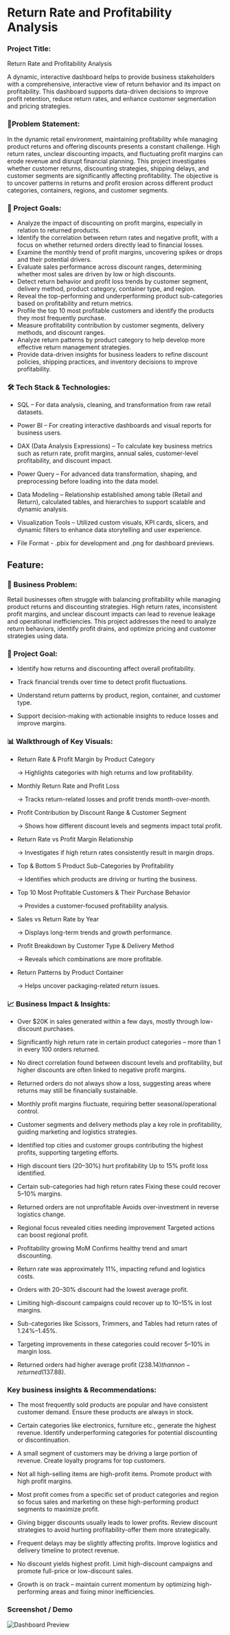 # Return Rate and Profitability Analysis
### Project Title:
Return Rate and Profitability Analysis

A dynamic, interactive dashboard helps to provide business stakeholders with a comprehensive, interactive view of return behavior and its impact on profitability. This dashboard supports data-driven decisions to improve profit retention, reduce return rates, and enhance customer segmentation and pricing strategies.

### 🧩Problem Statement:
In the dynamic retail environment, maintaining profitability while managing product returns and offering discounts presents a constant challenge. High return rates, unclear discounting impacts, and fluctuating profit margins can erode revenue and disrupt financial planning. This project investigates whether customer returns, discounting strategies, shipping delays, and customer segments are significantly affecting profitability. The objective is to uncover patterns in returns and profit erosion across different product categories, containers, regions, and customer segments.

### 🎯 Project Goals:
* Analyze the impact of discounting on profit margins, especially in relation to returned products.
* Identify the correlation between return rates and negative profit, with a focus on whether returned orders directly lead to financial losses.
* Examine the monthly trend of profit margins, uncovering spikes or drops and their potential drivers.
* Evaluate sales performance across discount ranges, determining whether most sales are driven by low or high discounts.
* Detect return behavior and profit loss trends by customer segment, delivery method, product category, container type, and region.
* Reveal the top-performing and underperforming product sub-categories based on profitability and return metrics.
* Profile the top 10 most profitable customers and identify the products they most frequently purchase.
* Measure profitability contribution by customer segments, delivery methods, and discount ranges.
* Analyze return patterns by product category to help develop more effective return management strategies.
* Provide data-driven insights for business leaders to refine discount policies, shipping practices, and inventory decisions to improve profitability.

### 🛠 Tech Stack & Technologies:
* SQL – For data analysis, cleaning, and transformation from raw retail datasets.

* Power BI – For creating interactive dashboards and visual reports for business users.

* DAX (Data Analysis Expressions) – To calculate key business metrics such as return rate, profit margins, annual sales, customer-level profitability, and discount impact.

* Power Query – For advanced data transformation, shaping, and preprocessing before loading into the data model.

* Data Modeling – Relationship established among table (Retail and Return), calculated tables, and hierarchies to support scalable and dynamic analysis.

* Visualization Tools – Utilized custom visuals, KPI cards, slicers, and dynamic filters to enhance data storytelling and user experience.

* File Format - .pbix for development and .png for dashboard previews.

## Feature:
### 🧩 Business Problem:
Retail businesses often struggle with balancing profitability while managing product returns and discounting strategies. High return rates, inconsistent profit margins, and unclear discount impacts can lead to revenue leakage and operational inefficiencies. This project addresses the need to analyze return behaviors, identify profit drains, and optimize pricing and customer strategies using data.

### 🎯 Project Goal:
* Identify how returns and discounting affect overall profitability.

* Track financial trends over time to detect profit fluctuations.

* Understand return patterns by product, region, container, and customer type.

* Support decision-making with actionable insights to reduce losses and improve margins.

### 📊 Walkthrough of Key Visuals:
* Return Rate & Profit Margin by Product Category
  
  → Highlights categories with high returns and low profitability.

* Monthly Return Rate and Profit Loss
  
  → Tracks return-related losses and profit trends month-over-month.

* Profit Contribution by Discount Range & Customer Segment
  
  → Shows how different discount levels and segments impact total profit.

* Return Rate vs Profit Margin Relationship
  
  → Investigates if high return rates consistently result in margin drops.

* Top & Bottom 5 Product Sub-Categories by Profitability
  
  → Identifies which products are driving or hurting the business.

* Top 10 Most Profitable Customers & Their Purchase Behavior
  
  → Provides a customer-focused profitability analysis.

* Sales vs Return Rate by Year
  
  → Displays long-term trends and growth performance.

* Profit Breakdown by Customer Type & Delivery Method
  
  → Reveals which combinations are more profitable.

* Return Patterns by Product Container
  
  → Helps uncover packaging-related return issues.

### 📈 Business Impact & Insights:
* Over $20K in sales generated within a few days, mostly through low-discount purchases.

* Significantly high return rate in certain product categories – more than 1 in every 100 orders returned.

* No direct correlation found between discount levels and profitability, but higher discounts are often linked to negative profit margins.

* Returned orders do not always show a loss, suggesting areas where returns may still be financially sustainable.

* Monthly profit margins fluctuate, requiring better seasonal/operational control.

* Customer segments and delivery methods play a key role in profitability, guiding marketing and logistics strategies.

* Identified top cities and customer groups contributing the highest profits, supporting targeting efforts.
  
* High discount tiers (20–30%) hurt profitability Up to 15% profit loss identified.
  
* Certain sub-categories had high return rates Fixing these could recover 5–10% margins.

* Returned orders are not unprofitable Avoids over-investment in reverse logistics change.

* Regional focus revealed cities needing improvement Targeted actions can boost regional profit.

* Profitability growing MoM Confirms healthy trend and smart discounting.

* Return rate was approximately 11%, impacting refund and logistics costs.

* Orders with 20–30% discount had the lowest average profit.

* Limiting high-discount campaigns could recover up to 10–15% in lost margins.

* Sub-categories like Scissors, Trimmers, and Tables had return rates of 1.24%–1.45%.

* Targeting improvements in these categories could recover 5–10% in margin loss.

* Returned orders had higher average profit ($238.14) than non-returned ($137.88).

### Key business insights & Recommendations​:
* The most frequently sold products are popular and have consistent customer demand. Ensure these products are always in stock.​

* Certain categories like electronics, furniture etc., generate the highest revenue. Identify underperforming categories for potential discounting or discontinuation.​

* A small segment of customers may be driving a large portion of revenue. Create loyalty programs for top customers.​

* Not all high-selling items are high-profit items. Promote product with high profit margins.​

* Most profit comes from a specific set of product categories and region so focus sales and marketing on these high-performing product segments to maximize profit.​

* Giving bigger discounts usually leads to lower profits. Review discount strategies to avoid hurting profitability-offer them more strategically.​

* Frequent delays may be slightly affecting profits. Improve logistics and delivery timeline to protect revenue.​

* No discount yields highest profit. Limit high-discount campaigns and promote full-price or low-discount sales.​

* Growth is on track – maintain current momentum by optimizing high-performing areas and fixing minor inefficiencies.​

### Screenshot / Demo
![Dashboard Preview](https://github.com/Chaitra-VL-11/Return-Rate-and-Profitability-Analysis/blob/main/Snapshot%20of%20the%20dashboard.png)

​



